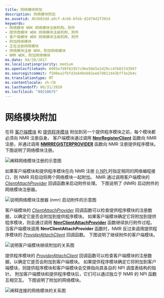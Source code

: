 ```yaml
---
title: 网络模块附加
description: 网络模块附加
ms.assetid: 4b3602dd-a9cf-4cb6-bfeb-d2d74d2f391d
keywords:
- 网络模块 WDK 网络模块注册机构，附件
- 提供商模块 WDK 网络模块注册机构，附件
- 客户端模块 WDK 网络模块注册机构，附件
- 附加网络模块
- 正在注册网络模块
- 网络模块注册 WDK，附加网络模块
- NMR WDK，附加网络模块
ms.date: 04/20/2017
ms.localizationpriority: medium
ms.openlocfilehash: 6905e7d9f81957c9be50e5e1d29cc4f601fd3997
ms.sourcegitcommit: f500ea2fbfd3e849eb82ee67d011443bff3e2b4c
ms.translationtype: MT
ms.contentlocale: zh-CN
ms.lasthandoff: 08/31/2020
ms.locfileid: "89210675"
---
```

# <a name="network-module-attachment"></a>网络模块附加


在将 [客户端模块](client-module.md) 和 [提供程序模块](provider-module.md) 附加到另一个提供程序模块之前，每个模块都必须向 NMR 注册自身。 客户端模块通过调用 [**NmrRegisterClient**](/windows-hardware/drivers/ddi/netioddk/nf-netioddk-nmrregisterclient) 函数向 NMR 注册，并通过调用 [**NMRREGISTERPROVIDER**](/windows-hardware/drivers/ddi/netioddk/nf-netioddk-nmrregisterprovider) 函数向 NMR 注册提供程序模块。 下图说明了网络模块注册。

![阐释网络模块注册的示意图](images/nmrattach1.png)

如果客户端模块和提供程序模块在向 NMR 注册 [ () NPI ](network-programming-interface.md) 时指定相同的网络编程接口，则 NMR 将启动将两个网络模块一起附加。 NMR 通过调用客户端模块的 [*ClientAttachProvider*](/windows-hardware/drivers/ddi/netioddk/nc-netioddk-npi_client_attach_provider_fn) 回调函数来启动附件处理。 下图说明了 (NMR) 启动附件的网络模块注册器。

![说明网络模块注册器 (nmr) 启动附件的示意图](images/nmrattach2.png)

客户端模块的 [*ClientAttachProvider*](/windows-hardware/drivers/ddi/netioddk/nc-netioddk-npi_client_attach_provider_fn) 回调函数可以检查提供程序模块的注册数据，以确定它是否会附加到提供程序模块。 如果客户端模块确定它将附加到提供程序模块，则会通过调用 [**NmrClientAttachProvider**](/windows-hardware/drivers/ddi/netioddk/nf-netioddk-nmrclientattachprovider) 函数继续执行附件过程。 当客户端模块调用 **NmrClientAttachProvider** 函数时，NMR 反过来调用提供程序模块的 [*ProviderAttachClient*](/windows-hardware/drivers/ddi/netioddk/nc-netioddk-npi_provider_attach_client_fn) 回调函数。 下图说明了继续附件的客户端模块。

![说明客户端模块继续附加的关系图](images/nmrattach3.png)

提供程序模块的 [*ProviderAttachClient*](/windows-hardware/drivers/ddi/netioddk/nc-netioddk-npi_provider_attach_client_fn) 回调函数可以检查客户端模块的注册数据，以确定它是否会附加到客户端模块。 如果提供程序模块确定它将附加到客户端模块，则提供程序模块和客户端模块会交换指向其各自的 NPI 调度表结构的指针。 附加客户端模块和提供程序模块后，它们可以通过独立于 NMR 的 NPI 函数互相交互。 下图说明了附加的网络模块。

![阐释连接的网络模块的关系图](images/nmrattach4.png)
